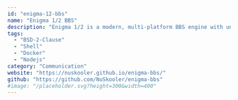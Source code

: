 ```yaml
---
id: "enigma-12-bbs"
name: "Enigma 1/2 BBS"
description: "Enigma 1/2 is a modern, multi-platform BBS engine with unlimited \"callers\" and legacy DOS door game support."
tags:
  - "BSD-2-Clause"
  - "Shell"
  - "Docker"
  - "Nodejs"
category: "Communication"
website: "https://nuskooler.github.io/enigma-bbs/"
github: "https://github.com/NuSkooler/enigma-bbs"
#image: "/placeholder.svg?height=300&width=400"
---
```


